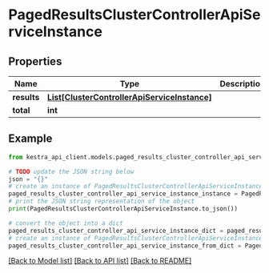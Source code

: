 # PagedResultsClusterControllerApiServiceInstance


## Properties

Name | Type | Description | Notes
------------ | ------------- | ------------- | -------------
**results** | [**List[ClusterControllerApiServiceInstance]**](ClusterControllerApiServiceInstance.md) |  | 
**total** | **int** |  | 

## Example

```python
from kestra_api_client.models.paged_results_cluster_controller_api_service_instance import PagedResultsClusterControllerApiServiceInstance

# TODO update the JSON string below
json = "{}"
# create an instance of PagedResultsClusterControllerApiServiceInstance from a JSON string
paged_results_cluster_controller_api_service_instance_instance = PagedResultsClusterControllerApiServiceInstance.from_json(json)
# print the JSON string representation of the object
print(PagedResultsClusterControllerApiServiceInstance.to_json())

# convert the object into a dict
paged_results_cluster_controller_api_service_instance_dict = paged_results_cluster_controller_api_service_instance_instance.to_dict()
# create an instance of PagedResultsClusterControllerApiServiceInstance from a dict
paged_results_cluster_controller_api_service_instance_from_dict = PagedResultsClusterControllerApiServiceInstance.from_dict(paged_results_cluster_controller_api_service_instance_dict)
```
[[Back to Model list]](../README.md#documentation-for-models) [[Back to API list]](../README.md#documentation-for-api-endpoints) [[Back to README]](../README.md)


